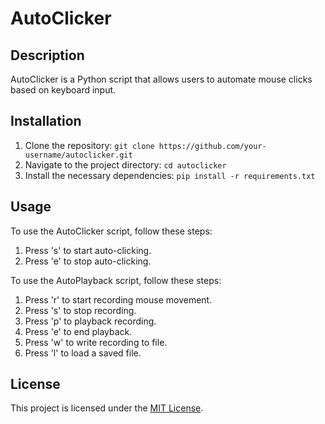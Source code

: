 # AutoClicker

## Description

AutoClicker is a Python script that allows users to automate mouse clicks based on keyboard input.

## Installation

1. Clone the repository: `git clone https://github.com/your-username/autoclicker.git`
2. Navigate to the project directory: `cd autoclicker`
3. Install the necessary dependencies: `pip install -r requirements.txt`

## Usage

To use the AutoClicker script, follow these steps:
1. Press 's' to start auto-clicking.
2. Press 'e' to stop auto-clicking.

To use the AutoPlayback script, follow these steps:
1. Press 'r' to start recording mouse movement.
2. Press 's' to stop recording.
3. Press 'p' to playback recording.
4. Press 'e' to end playback.
5. Press 'w' to write recording to file.
6. Press 'l' to load a saved file.

## License

This project is licensed under the [MIT License](LICENSE).
